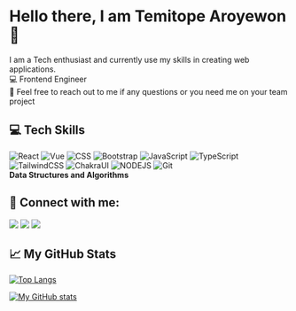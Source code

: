 # Hello there, I am Temitope Aroyewon :man:
I am a Tech enthusiast and currently use my skills in creating web applications.\
:computer: Frontend Engineer\
:loudspeaker: Feel free to reach out to me if any questions or you need me on your team project

## :computer: Tech Skills 
![React](https://img.shields.io/badge/React-20232A?style=for-the-badge&logo=react&logoColor=61DAFB)
![Vue](https://img.shields.io/badge/Vue-4FC08D?style=for-the-badge&logo=vue.js&logoColor=white)
![CSS](https://img.shields.io/badge/CSS3-1572B6?style=for-the-badge&logo=css3&logoColor=white)
![Bootstrap](https://img.shields.io/badge/Bootstrap-563D7C?style=for-the-badge&logo=bootstrap&logoColor=white)
![JavaScript](https://img.shields.io/badge/JavaScript-323330?style=for-the-badge&logo=javascript&logoColor=F7DF1E)
![TypeScript](https://img.shields.io/badge/TypeScript-323330?style=for-the-badge&logo=typescript&logoColor=F7DF1E)\
![TailwindCSS](https://img.shields.io/badge/TailwindCSS-47A248?style=for-the-badge&logo=tailwindcss&logoColor=white)
![ChakraUI](https://img.shields.io/badge/Chakraui-47A248?style=for-the-badge&logo=chakraui&logoColor=white)
![NODEJS](https://img.shields.io/badge/NODEJS-339933?style=for-the-badge&logo=node.js&logoColor=white)
![Git](https://img.shields.io/badge/Git-F05032?style=for-the-badge&logo=git&logoColor=white) </br>
**Data Structures and Algorithms**

## :iphone: Connect with me: 
<a href='mailto:aroyewontope@gmail.com'><img src='https://img.shields.io/badge/Gmail-D14836?style=for-the-badge&logo=gmail&logoColor=white' /></a>
<a href='https://www.linkedin.com/in/aroyewon-temitope/'><img src='https://img.shields.io/badge/LinkedIn-0077B5?style=for-the-badge&logo=linkedin&logoColor=white' /></a> 
<a href='https://twitter.com/aroyewon'><img src='https://img.shields.io/badge/Twitter-1DA1F2?style=for-the-badge&logo=twitter&logoColor=white' /></a>

## &#x1f4c8; My GitHub Stats

[![Top Langs](https://github-readme-stats.vercel.app/api/top-langs/?username=Temitope3665&layout=compact&theme=synthwave)](https://github.com/anuraghazra/github-readme-stats)

[![My GitHub stats](https://github-readme-stats.vercel.app/api?username=Temitope3665&count_private=true&theme=synthwave)](https://github.com/anuraghazra/github-readme-stats)
